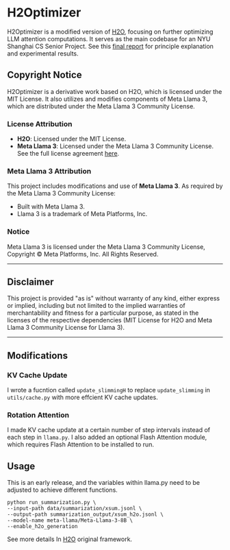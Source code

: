 # H2Optimizer

H2Optimizer is a modified version of [H2O](https://github.com/meta-llama/llama-recipes/tree/main/recipes/experimental/long_context/H2O), focusing on further optimizing LLM attention computations. It serves as the main codebase for an NYU Shanghai CS Senior Project. See this [final report](https://drive.google.com/file/d/10qK5nrqpIJlVvzUl2J7gUW63xhfluDzf/view?usp=sharing) for principle explanation and experimental results.

## Copyright Notice

H2Optimizer is a derivative work based on H2O, which is licensed under the MIT License. It also utilizes and modifies components of Meta Llama 3, which are distributed under the Meta Llama 3 Community License. 

### License Attribution

- **H2O**: Licensed under the MIT License.
- **Meta Llama 3**: Licensed under the Meta Llama 3 Community License. See the full license agreement [here](https://github.com/meta-llama/llama-models/blob/main/models/llama3/LICENSE).

### Meta Llama 3 Attribution

This project includes modifications and use of **Meta Llama 3**. As required by the Meta Llama 3 Community License:
- Built with Meta Llama 3.
- Llama 3 is a trademark of Meta Platforms, Inc.

### Notice

Meta Llama 3 is licensed under the Meta Llama 3 Community License, Copyright © Meta Platforms, Inc. All Rights Reserved.

---

## Disclaimer

This project is provided "as is" without warranty of any kind, either express or implied, including but not limited to the implied warranties of merchantability and fitness for a particular purpose, as stated in the licenses of the respective dependencies (MIT License for H2O and Meta Llama 3 Community License for Llama 3).

---
## Modifications

### KV Cache Update

I wrote a fucntion called `update_slimmingH` to replace `update_slimming` in `utils/cache.py` with more effcient KV cache updates.

### Rotation Attention
I made KV cache update at a certain number of step intervals instead of each step in `llama.py`. I also added an optional Flash Attention module, which requires Flash Attention to be installed to run.

## Usage
This is an early release, and the variables within llama.py need to be adjusted to achieve different functions.
```
python run_summarization.py \
--input-path data/summarization/xsum.jsonl \
--output-path summarization_output/xsum_h2o.jsonl \
--model-name meta-llama/Meta-Llama-3-8B \
--enable_h2o_generation
```
See more details In [H2O](https://github.com/meta-llama/llama-recipes/tree/main/recipes/experimental/long_context/H2O) original framework.
